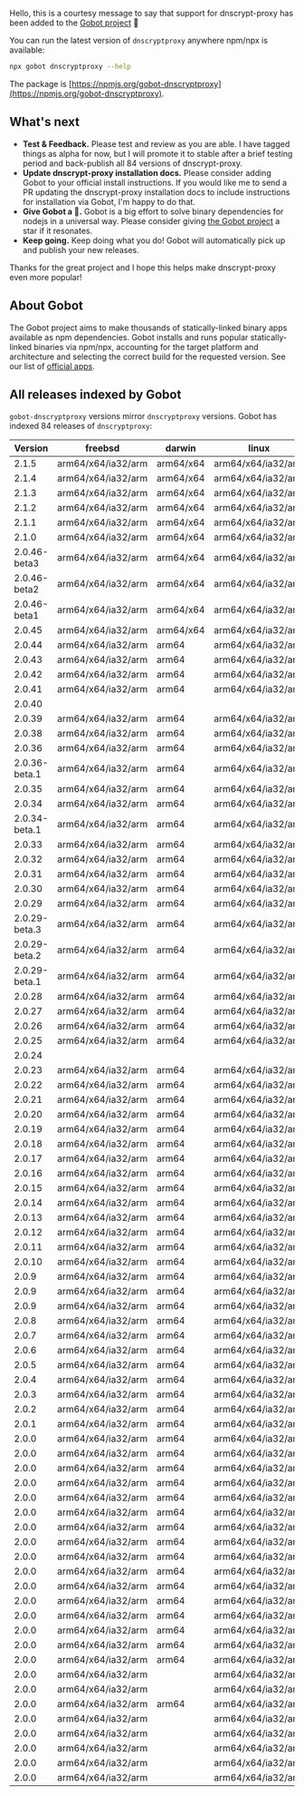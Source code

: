 Hello, this is a courtesy message to say that support for dnscrypt-proxy has been added to the [Gobot project](https://www.npmjs.com/package/gobot) 🎸

You can run the latest version of `dnscryptproxy` anywhere npm/npx is available:

```bash
npx gobot dnscryptproxy --help
```

The package is [https://npmjs.org/gobot-dnscryptproxy](https://npmjs.org/gobot-dnscryptproxy).

## What's next

- **Test & Feedback.** Please test and review as you are able. I have tagged things as alpha for now, but I will promote it to stable after a brief testing period and back-publish all 84 versions of dnscrypt-proxy.
- **Update dnscrypt-proxy installation docs.** Please consider adding Gobot to your official install instructions. If you would like me to send a PR updating the dnscrypt-proxy installation docs to include instructions for installation via Gobot, I'm happy to do that.
- **Give Gobot a 💫.** Gobot is a big effort to solve binary dependencies for nodejs in a universal way. Please consider giving [the Gobot project](https://github.com/benallfree/gobot) a star if it resonates.
- **Keep going.** Keep doing what you do! Gobot will automatically pick up and publish your new releases.

Thanks for the great project and I hope this helps make dnscrypt-proxy even more popular!

## About Gobot

The Gobot project aims to make thousands of statically-linked binary apps available as npm dependencies. Gobot installs and runs popular statically-linked binaries via npm/npx, accounting for the target platform and architecture and selecting the correct build for the requested version. See our list of [official apps](https://www.npmjs.com/package/gobot#official-gobot-apps).

## All releases indexed by Gobot

`gobot-dnscryptproxy` versions mirror `dnscryptproxy` versions. Gobot has indexed 84 releases of `dnscryptproxy`:

| Version       | freebsd            | darwin    | linux              | win32    |
| ------------- | ------------------ | --------- | ------------------ | -------- |
| 2.1.5         | arm64/x64/ia32/arm | arm64/x64 | arm64/x64/ia32/arm | x64/ia32 |
| 2.1.4         | arm64/x64/ia32/arm | arm64/x64 | arm64/x64/ia32/arm | x64/ia32 |
| 2.1.3         | arm64/x64/ia32/arm | arm64/x64 | arm64/x64/ia32/arm | x64/ia32 |
| 2.1.2         | arm64/x64/ia32/arm | arm64/x64 | arm64/x64/ia32/arm | x64/ia32 |
| 2.1.1         | arm64/x64/ia32/arm | arm64/x64 | arm64/x64/ia32/arm | x64/ia32 |
| 2.1.0         | arm64/x64/ia32/arm | arm64/x64 | arm64/x64/ia32/arm | x64/ia32 |
| 2.0.46-beta3  | arm64/x64/ia32/arm | arm64/x64 | arm64/x64/ia32/arm | x64/ia32 |
| 2.0.46-beta2  | arm64/x64/ia32/arm | arm64/x64 | arm64/x64/ia32/arm | x64/ia32 |
| 2.0.46-beta1  | arm64/x64/ia32/arm | arm64/x64 | arm64/x64/ia32/arm | x64/ia32 |
| 2.0.45        | arm64/x64/ia32/arm | arm64/x64 | arm64/x64/ia32/arm | x64/ia32 |
| 2.0.44        | arm64/x64/ia32/arm | arm64     | arm64/x64/ia32/arm | x64/ia32 |
| 2.0.43        | arm64/x64/ia32/arm | arm64     | arm64/x64/ia32/arm | x64/ia32 |
| 2.0.42        | arm64/x64/ia32/arm | arm64     | arm64/x64/ia32/arm | x64/ia32 |
| 2.0.41        | arm64/x64/ia32/arm | arm64     | arm64/x64/ia32/arm | x64/ia32 |
| 2.0.40        |                    |           |                    |          |
| 2.0.39        | arm64/x64/ia32/arm | arm64     | arm64/x64/ia32/arm | x64/ia32 |
| 2.0.38        | arm64/x64/ia32/arm | arm64     | arm64/x64/ia32/arm | x64/ia32 |
| 2.0.36        | arm64/x64/ia32/arm | arm64     | arm64/x64/ia32/arm | x64/ia32 |
| 2.0.36-beta.1 | arm64/x64/ia32/arm | arm64     | arm64/x64/ia32/arm | x64/ia32 |
| 2.0.35        | arm64/x64/ia32/arm | arm64     | arm64/x64/ia32/arm | x64/ia32 |
| 2.0.34        | arm64/x64/ia32/arm | arm64     | arm64/x64/ia32/arm | x64/ia32 |
| 2.0.34-beta.1 | arm64/x64/ia32/arm | arm64     | arm64/x64/ia32/arm | x64/ia32 |
| 2.0.33        | arm64/x64/ia32/arm | arm64     | arm64/x64/ia32/arm | x64/ia32 |
| 2.0.32        | arm64/x64/ia32/arm | arm64     | arm64/x64/ia32/arm | x64/ia32 |
| 2.0.31        | arm64/x64/ia32/arm | arm64     | arm64/x64/ia32/arm | x64/ia32 |
| 2.0.30        | arm64/x64/ia32/arm | arm64     | arm64/x64/ia32/arm | x64/ia32 |
| 2.0.29        | arm64/x64/ia32/arm | arm64     | arm64/x64/ia32/arm | x64/ia32 |
| 2.0.29-beta.3 | arm64/x64/ia32/arm | arm64     | arm64/x64/ia32/arm | x64/ia32 |
| 2.0.29-beta.2 | arm64/x64/ia32/arm | arm64     | arm64/x64/ia32/arm | x64/ia32 |
| 2.0.29-beta.1 | arm64/x64/ia32/arm | arm64     | arm64/x64/ia32/arm | x64/ia32 |
| 2.0.28        | arm64/x64/ia32/arm | arm64     | arm64/x64/ia32/arm | x64/ia32 |
| 2.0.27        | arm64/x64/ia32/arm | arm64     | arm64/x64/ia32/arm | x64/ia32 |
| 2.0.26        | arm64/x64/ia32/arm | arm64     | arm64/x64/ia32/arm | x64/ia32 |
| 2.0.25        | arm64/x64/ia32/arm | arm64     | arm64/x64/ia32/arm | x64/ia32 |
| 2.0.24        |                    |           |                    |          |
| 2.0.23        | arm64/x64/ia32/arm | arm64     | arm64/x64/ia32/arm | x64/ia32 |
| 2.0.22        | arm64/x64/ia32/arm | arm64     | arm64/x64/ia32/arm | x64/ia32 |
| 2.0.21        | arm64/x64/ia32/arm | arm64     | arm64/x64/ia32/arm | x64/ia32 |
| 2.0.20        | arm64/x64/ia32/arm | arm64     | arm64/x64/ia32/arm | x64/ia32 |
| 2.0.19        | arm64/x64/ia32/arm | arm64     | arm64/x64/ia32/arm | x64/ia32 |
| 2.0.18        | arm64/x64/ia32/arm | arm64     | arm64/x64/ia32/arm | x64/ia32 |
| 2.0.17        | arm64/x64/ia32/arm | arm64     | arm64/x64/ia32/arm | x64/ia32 |
| 2.0.16        | arm64/x64/ia32/arm | arm64     | arm64/x64/ia32/arm | x64/ia32 |
| 2.0.15        | arm64/x64/ia32/arm | arm64     | arm64/x64/ia32/arm | x64/ia32 |
| 2.0.14        | arm64/x64/ia32/arm | arm64     | arm64/x64/ia32/arm | x64/ia32 |
| 2.0.13        | arm64/x64/ia32/arm | arm64     | arm64/x64/ia32/arm | x64/ia32 |
| 2.0.12        | arm64/x64/ia32/arm | arm64     | arm64/x64/ia32/arm | x64/ia32 |
| 2.0.11        | arm64/x64/ia32/arm | arm64     | arm64/x64/ia32/arm | x64/ia32 |
| 2.0.10        | arm64/x64/ia32/arm | arm64     | arm64/x64/ia32/arm | x64/ia32 |
| 2.0.9         | arm64/x64/ia32/arm | arm64     | arm64/x64/ia32/arm | x64/ia32 |
| 2.0.9         | arm64/x64/ia32/arm | arm64     | arm64/x64/ia32/arm | x64/ia32 |
| 2.0.9         | arm64/x64/ia32/arm | arm64     | arm64/x64/ia32/arm | x64/ia32 |
| 2.0.8         | arm64/x64/ia32/arm | arm64     | arm64/x64/ia32/arm | x64/ia32 |
| 2.0.7         | arm64/x64/ia32/arm | arm64     | arm64/x64/ia32/arm | x64/ia32 |
| 2.0.6         | arm64/x64/ia32/arm | arm64     | arm64/x64/ia32/arm | x64/ia32 |
| 2.0.5         | arm64/x64/ia32/arm | arm64     | arm64/x64/ia32/arm | x64/ia32 |
| 2.0.4         | arm64/x64/ia32/arm | arm64     | arm64/x64/ia32/arm | x64/ia32 |
| 2.0.3         | arm64/x64/ia32/arm | arm64     | arm64/x64/ia32/arm | x64/ia32 |
| 2.0.2         | arm64/x64/ia32/arm | arm64     | arm64/x64/ia32/arm | x64/ia32 |
| 2.0.1         | arm64/x64/ia32/arm | arm64     | arm64/x64/ia32/arm | x64/ia32 |
| 2.0.0         | arm64/x64/ia32/arm | arm64     | arm64/x64/ia32/arm | x64/ia32 |
| 2.0.0         | arm64/x64/ia32/arm | arm64     | arm64/x64/ia32/arm | x64/ia32 |
| 2.0.0         | arm64/x64/ia32/arm | arm64     | arm64/x64/ia32/arm | x64/ia32 |
| 2.0.0         | arm64/x64/ia32/arm | arm64     | arm64/x64/ia32/arm | x64/ia32 |
| 2.0.0         | arm64/x64/ia32/arm | arm64     | arm64/x64/ia32/arm | x64/ia32 |
| 2.0.0         | arm64/x64/ia32/arm | arm64     | arm64/x64/ia32/arm | x64/ia32 |
| 2.0.0         | arm64/x64/ia32/arm | arm64     | arm64/x64/ia32/arm | x64/ia32 |
| 2.0.0         | arm64/x64/ia32/arm | arm64     | arm64/x64/ia32/arm | x64/ia32 |
| 2.0.0         | arm64/x64/ia32/arm | arm64     | arm64/x64/ia32/arm | x64/ia32 |
| 2.0.0         | arm64/x64/ia32/arm | arm64     | arm64/x64/ia32/arm | x64/ia32 |
| 2.0.0         | arm64/x64/ia32/arm | arm64     | arm64/x64/ia32/arm | x64/ia32 |
| 2.0.0         | arm64/x64/ia32/arm | arm64     | arm64/x64/ia32/arm | x64/ia32 |
| 2.0.0         | arm64/x64/ia32/arm | arm64     | arm64/x64/ia32/arm | x64/ia32 |
| 2.0.0         | arm64/x64/ia32/arm | arm64     | arm64/x64/ia32/arm | x64/ia32 |
| 2.0.0         | arm64/x64/ia32/arm | arm64     | arm64/x64/ia32/arm | x64/ia32 |
| 2.0.0         | arm64/x64/ia32/arm | arm64     | arm64/x64/ia32/arm | x64/ia32 |
| 2.0.0         | arm64/x64/ia32/arm |           | arm64/x64/ia32/arm | x64/ia32 |
| 2.0.0         | arm64/x64/ia32/arm |           | arm64/x64/ia32/arm | x64/ia32 |
| 2.0.0         | arm64/x64/ia32/arm | arm64     | arm64/x64/ia32/arm | x64/ia32 |
| 2.0.0         | arm64/x64/ia32/arm |           | arm64/x64/ia32/arm | x64/ia32 |
| 2.0.0         | arm64/x64/ia32/arm |           | arm64/x64/ia32/arm | x64/ia32 |
| 2.0.0         | arm64/x64/ia32/arm |           | arm64/x64/ia32/arm | x64/ia32 |
| 2.0.0         | arm64/x64/ia32/arm |           | arm64/x64/ia32/arm | x64/ia32 |
| 2.0.0         | arm64/x64/ia32/arm |           | arm64/x64/ia32/arm | x64/ia32 |
